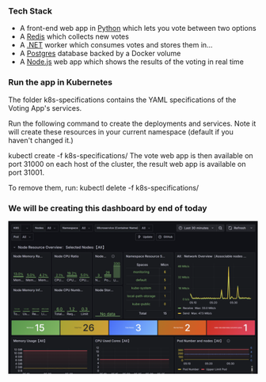 ### Tech Stack

- A front-end web app in [Python](/vote) which lets you vote between two options
- A [Redis](https://hub.docker.com/_/redis/) which collects new votes
- A [.NET](/worker/) worker which consumes votes and stores them in…
- A [Postgres](https://hub.docker.com/_/postgres/) database backed by a Docker volume
- A [Node.js](/result) web app which shows the results of the voting in real time

### Run the app in Kubernetes

The folder k8s-specifications contains the YAML specifications of the Voting App's services.

Run the following command to create the deployments and services. Note it will create these resources in your current namespace (default if you haven't changed it.)

kubectl create -f k8s-specifications/
The vote web app is then available on port 31000 on each host of the cluster, the result web app is available on port 31001.

To remove them, run:
kubectl delete -f k8s-specifications/

### We will be creating this dashboard by end of today

![alt text](image.png)
